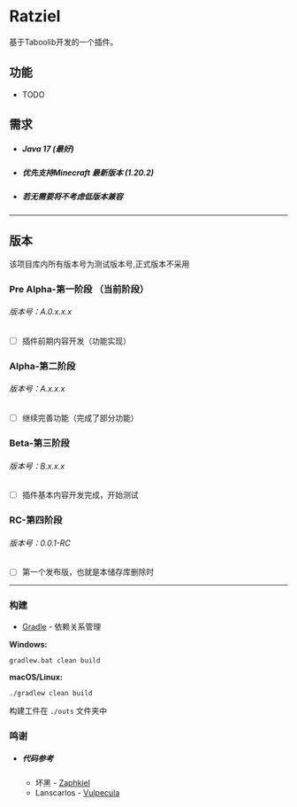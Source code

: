 # Ratziel

基于Taboolib开发的一个插件。

## 功能

- TODO

## 需求

- <h5>Java 17 (最好)</h5>

- <h5>优先支持Minecraft 最新版本 (1.20.2)</h5>

- <h5>若无需要将不考虑低版本兼容</h5>

***

## 版本

该项目库内所有版本号为测试版本号,正式版本不采用

### Pre Alpha-第一阶段 （当前阶段）

<h6>版本号：A.0.x.x.x</h6>

- [ ] 插件前期内容开发（功能实现）

### Alpha-第二阶段

<h6>版本号：A.x.x.x</h6>

- [ ] 继续完善功能（完成了部分功能）

### Beta-第三阶段

<h6>版本号：B.x.x.x</h6>

- [ ] 插件基本内容开发完成，开始测试

### RC-第四阶段

<h6>版本号：0.0.1-RC</h6>

- [ ] 第一个发布版，也就是本储存库删除时

***

### 构建

* [Gradle](https://gradle.org/) - 依赖关系管理

**Windows:**

    gradlew.bat clean build

**macOS/Linux:**

    ./gradlew clean build

构建工件在 `./outs` 文件夹中

### 鸣谢

- ##### 代码参考

    - 坏黑 - [Zaphkiel](https://github.com/TabooLib/zaphkiel/)
    - Lanscarlos - [Vulpecula](https://github.com/Lanscarlos/Vulpecula/)
